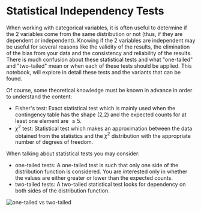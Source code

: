 # Statistical Independency Tests

When working with categorical variables, it is often useful to determine if the 2 variables come from the same distribution or not (thus, if they are dependent or independent).
Knowing if the 2 variables are independent may be useful for several reasons like the validity of the results, the elimination of the bias from your data and the consistency and reliability of the results.
There is much confusion about these statistical tests and what "one-tailed" and "two-tailed" mean or when each of these tests should be applied.
This notebook, will explore in detail these tests and the variants that can be found.

Of course, some theoretical knowledge must be known in advance in order to understand the content:
- Fisher's test: Exact statistical test which is mainly used when the contingency table has the shape (2,2) and the expected counts for at least one element are $\leq 5$.
- $\chi^2$ test: Statistical test which makes an approximation between the data obtained from the statistics and the $\chi^2$ distribution with the appropriate number of degrees of freedom.

When talking about statistical tests you may consider:
- one-tailed tests: A one-tailed test is such that only one side of the distribution function is considered. You are interested only in whether the values are either greater or lower than the expected counts.
- two-tailed tests: A two-tailed statistical test looks for dependency on both sides of the distribution function.

![one-tailed vs two-tailed](./one.tailed-vs-two-tailed-test.jpg)
